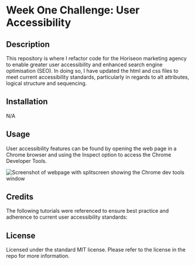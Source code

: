 # Week One Challenge: User Accessibility

## Description

This repository is where I refactor code for the Horiseon marketing agency to enable greater user accessibility and enhanced search engine optimisation (SEO). In doing so, I have updated the html and css files to meet current accessibility standards, particularly in regards to alt attributes, logical structure and sequencing.

## Installation

N/A

## Usage

User accessibility features can be found by opening the web page in a Chrome browser and using the Inspect option to access the Chrome Developer Tools.

<img src="" alt="Screenshot of webpage with splitscreen showing the Chrome dev tools window">

## Credits

The following tutorials were referenced to ensure best practice and adherence to current user accessibility standards:

## License

Licensed under the standard MIT license. Please refer to the license in the repo for more information.